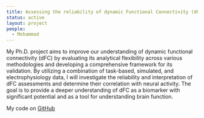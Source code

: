 ```yaml
---
title: Assessing the reliability of dynamic Functional Connectivity (dFC) measurement through a comprehensive validation framework
status: active
layout: project
people:
  - Mohammad
---
```


My Ph.D. project aims to improve our understanding of dynamic functional connectivity (dFC) by evaluating its analytical flexibility across various methodologies and developing a comprehensive framework for its validation. By utilizing a combination of task-based, simulated, and electrophysiology data, I will investigate the reliability and interpretation of dFC assessments and determine their correlation with neural activity. The goal is to provide a deeper understanding of dFC as a biomarker with significant potential and as a tool for understanding brain function.

My code on [GitHub](https://github.com/mtorabi59/dFC)
